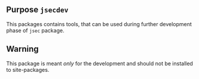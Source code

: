 ## Purpose `jsecdev`

This packages contains tools, that can be used during further development phase of `jsec` package.

## Warning
This package is meant _only_ for the development and should not be installed to site-packages.
